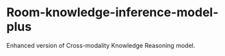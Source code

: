 # Room-knowledge-inference-model-plus
Enhanced version of Cross-modality Knowledge Reasoning model.
